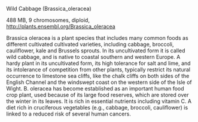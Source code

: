 Wild Cabbage (Brassica_oleracea) 

488 MB, 9 chromosomes, diploid, http://plants.ensembl.org/Brassica_oleracea

Brassica oleracea is a plant species that includes many common foods as different cultivated cultivated varieties, including cabbage, broccoli, cauliflower, kale and Brussels sprouts.
In its uncultivated form it is called wild cabbage, and is native to coastal southern and western Europe. A hardy plant in its uncultivated form, its high tolerance for salt and lime, and its intolerance of competition from other plants, typically restrict its natural occurrence to limestone sea cliffs, like the chalk cliffs on both sides of the English Channel and the windswept coast on the western side of the Isle of Wight.
B. oleracea has become established as an important human food crop plant, used because of its large food reserves, which are stored over the winter in its leaves. It is rich in essential nutrients including vitamin C. A diet rich in cruciferous vegetables (e.g., cabbage, broccoli, cauliflower) is linked to a reduced risk of several human cancers. 



